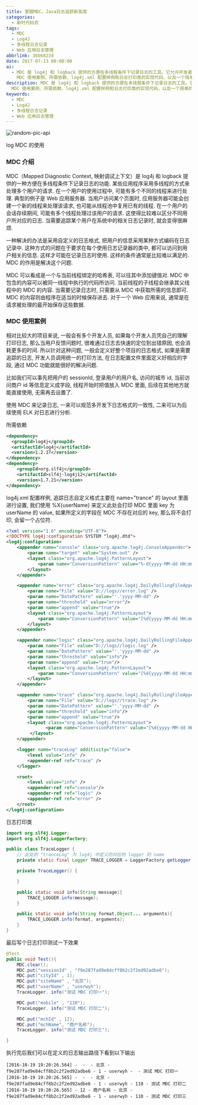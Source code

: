 ```yaml
---
title: 掌握MDC，Java日志追踪新高度
categories:
  - 新时代码农
tags:
  - MDC
  - Log4J
  - 多线程日志记录
  - Web 应用日志管理
abbrlink: 36b6823d
date: 2017-07-13 00:00:00
ai:
  - MDC 是 log4j 和 logback 提供的方便在多线程条件下记录日志的工具。它允许开发者在多线程环境下跟踪用户的会话，通过将用户信息存储在当前线程绑定的哈希表中来实现。这种方法的优点是可以避免在每个使用日志记录器的类中都访问到用户相关信息，使得日志格式一致并便于后续分析。文章提供了
    MDC 使用案例、所需依赖、log4j.xml 配置样例和日志打印类的实现代码，以及一个简单的测试示例。
description: MDC 是 log4j 和 logback 提供的方便在多线程条件下记录日志的工具。它允许开发者在多线程环境下跟踪用户的会话，通过将用户信息存储在当前线程绑定的哈希表中来实现。这种方法的优点是可以避免在每个使用日志记录器的类中都访问到用户相关信息，使得日志格式一致并便于后续分析。文章提供了
  MDC 使用案例、所需依赖、log4j.xml 配置样例和日志打印类的实现代码，以及一个简单的测试示例。
keywords:
  - MDC
  - Log4J
  - 多线程日志记录
  - Web 应用日志管理
---
```


<!-- markdownlint-disable-next-line MD033 -->
<meta name="referrer" content="no-referrer"/>

![random-pic-api](https://api.dong4j.ink:1024/cover?spm={{spm}})

log MDC 的使用

<!-- more -->

### MDC 介绍

MDC（Mapped Diagnostic Context, 映射调试上下文）是 log4j 和 logback 提供的一种方便在多线程条件下记录日志的功能. 某些应用程序采用多线程的方式来处理多个用户的请求.
在一个用户的使用过程中, 可能有多个不同的线程来进行处理. 典型的例子是 Web 应用服务器. 当用户访问某个页面时, 应用服务器可能会创建一个新的线程来处理该请求,
也可能从线程池中复用已有的线程. 在一个用户的会话存续期间, 可能有多个线程处理过该用户的请求. 这使得比较难以区分不同用户所对应的日志.
当需要追踪某个用户在系统中的相关日志记录时, 就会变得很麻烦.

一种解决的办法是采用自定义的日志格式, 把用户的信息采用某种方式编码在日志记录中. 这种方式的问题在于要求在每个使用日志记录器的类中,
都可以访问到用户相关的信息. 这样才可能在记录日志时使用. 这样的条件通常是比较难以满足的. MDC 的作用是解决这个问题.

MDC 可以看成是一个与当前线程绑定的哈希表, 可以往其中添加键值对. MDC 中包含的内容可以被同一线程中执行的代码所访问. 当前线程的子线程会继承其父线程中的
MDC 的内容. 当需要记录日志时, 只需要从 MDC 中获取所需的信息即可. MDC 的内容则由程序在适当的时候保存进去. 对于一个 Web 应用来说,
通常是在请求被处理的最开始保存这些数据.

### MDC 使用案例

相对比较大的项目来说, 一般会有多个开发人员, 如果每个开发人员凭自己的理解打印日志, 那么当用户反馈问题时, 很难通过日志去快速的定位到出错原因,
也会消耗更多的时间. 所以针对这种问题, 一般会定义好整个项目的日志格式, 如果是需要追踪的日志, 开发人员调用统一的打印方法, 在日志配置文件里面定义好相应的字段,
通过 MDC 功能就能很好的解决问题.

比如我们可以事先把用户的 sessionId, 登录用户的用户名, 访问的城市 id, 当前访问商户 id 等信息定义成字段, 线程开始时把值放入 MDC 里面,
后续在其他地方就能直接使用, 无需再去设置了.

使用 MDC 来记录日志, 一来可以规范多开发下日志格式的一致性, 二来可以为后续使用 ELK 对日志进行分析.

所需依赖

```xml
<dependency>
  <groupId>log4j</groupId>
  <artifactId>log4j</artifactId>
  <version>1.2.17</version>
</dependency>
<dependency>
    <groupId>org.slf4j</groupId>
    <artifactId>slf4j-log4j12</artifactId>
    <version>1.7.21</version>
</dependency>
```

log4j.xml 配置样例, 追踪日志自定义格式主要在 name="trance" 的 layout 里面进行设置, 我们使用 %X{userName} 来定义此处会打印 MDC 里面 key 为
userName 的 value, 如果所定义的字段在 MDC 不存在对应的 key, 那么将不会打印, 会留一个占位符.

```xml
<?xml version="1.0" encoding="UTF-8"?>
<!DOCTYPE log4j:configuration SYSTEM "log4j.dtd">
<log4j:configuration>
    <appender name="console" class="org.apache.log4j.ConsoleAppender">
        <param name="target" value="System.out" />
        <layout class="org.apache.log4j.PatternLayout">
            <param name="ConversionPattern" value="%-d{yyyy-MM-dd HH:mm:ss.SSS} %-6p%c:%L %x - %m%n" />
        </layout>
    </appender>

    <appender name="error" class="org.apache.log4j.DailyRollingFileAppender">
        <param name="File" value="D://logs//error.log" />
        <param name="DatePattern" value="'.'yyyy-MM-dd" />
        <param name="threshold" value="error"/>
        <param name="append" value="true"/>
        <layout class="org.apache.log4j.PatternLayout">
            <param name="ConversionPattern" value="[%d{yyyy-MM-dd HH:mm:ss.SSS}] %-6p%c:%L - %m%n" />
        </layout>
    </appender>

    <appender name="logic" class="org.apache.log4j.DailyRollingFileAppender">
        <param name="File" value="D://logs//logic.log" />
        <param name="DatePattern" value="'.'yyyy-MM-dd" />
        <param name="threshold" value="info"/>
        <param name="append" value="true"/>
        <layout class="org.apache.log4j.PatternLayout">
            <param name="ConversionPattern" value="[%d{yyyy-MM-dd HH:mm:ss.SSS}] %-6p%c:%L - %m%n" />
        </layout>
    </appender>

    <appender name="trace" class="org.apache.log4j.DailyRollingFileAppender">
        <param name="File" value="D://logs//trace.log" />
        <param name="DatePattern" value="'.'yyyy-MM-dd" />
        <param name="threshold" value="info"/>
        <param name="append" value="true"/>
        <layout class="org.apache.log4j.PatternLayout">
               <param name="ConversionPattern" value="[%d{yyyy-MM-dd HH:mm:ss.SSS}] - %X{mchId} - %X{mchName} - %X{siteName} - %X{sessionId} - %X{cityId} - %X{userName} - %X{mobile} - %m%n" />
         </layout>
    </appender>

    <logger name="traceLog" additivity="false">
        <level value="info" />
        <appender-ref ref="trace" />
    </logger>

    <root>
        <level value="info" />
        <appender-ref ref="console"/>
        <appender-ref ref="logic" />
        <appender-ref ref="error" />
    </root>
</log4j:configuration>
```

日志打印类

```java
import org.slf4j.Logger;
import org.slf4j.LoggerFactory;

public class TraceLogger {
    // 此处的 "tranceLog" 为 log4j 中定义的对应的 logger 的 name
    private static final Logger TRACE_LOGGER = LoggerFactory.getLogger("traceLog");

    private TraceLogger() {

    }

    public static void info(String message){
        TRACE_LOGGER.info(message);
    }

    public static void info(String format,Object... arguments){
        TRACE_LOGGER.info(format, arguments);
    }
}
```

最后写个日志打印测试一下效果

```java
@Test
public void Test(){
    MDC.clear();
    MDC.put("sessionId" , "f9e287fad9e84cff8b2c2f2ed92adbe6");
    MDC.put("cityId" , 1);
    MDC.put("siteName" , "北京");
    MDC.put("userName" , "userwyh");
    TraceLogger. info("测试 MDC 打印一");

    MDC.put("mobile" , "110");
    TraceLogger. info("测试 MDC 打印二");

    MDC.put("mchId" , 12);
    MDC.put("mchName", "商户名称");
    TraceLogger. info("测试 MDC 打印三");

}
```

执行完后我们可以在定义的日志输出路径下看到以下输出

```
[2016-10-19 19:20:26.564] -  -  - 北京 - f9e287fad9e84cff8b2c2f2ed92adbe6 - 1 - userwyh -  - 测试 MDC 打印一
[2016-10-19 19:20:26.565] -  -  - 北京 - f9e287fad9e84cff8b2c2f2ed92adbe6 - 1 - userwyh - 110 - 测试 MDC 打印二
[2016-10-19 19:20:26.565] - 12 - 商户名称 - 北京 - f9e287fad9e84cff8b2c2f2ed92adbe6 - 1 - userwyh - 110 - 测试 MDC 打印三
```
